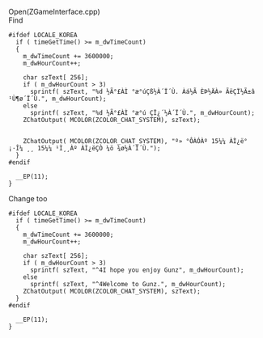 Open(ZGameInterface.cpp) <br>
Find

    #ifdef LOCALE_KOREA
      if ( timeGetTime() >= m_dwTimeCount)
      {
        m_dwTimeCount += 3600000;
        m_dwHourCount++;

        char szText[ 256];
        if ( m_dwHourCount > 3)
          sprintf( szText, "%d ½Ã°£ÀÌ °æ°úÇß½À´Ï´Ù. Àá½Ã ÈÞ½ÄÀ» ÃëÇÏ½Ã±â ¹Ù¶ø´Ï´Ù.", m_dwHourCount);
        else
          sprintf( szText, "%d ½Ã°£ÀÌ °æ°ú ÇÏ¿´½À´Ï´Ù.", m_dwHourCount);
        ZChatOutput( MCOLOR(ZCOLOR_CHAT_SYSTEM), szText);


        ZChatOutput( MCOLOR(ZCOLOR_CHAT_SYSTEM), "º» °ÔÀÓÀº 15¼¼ ÀÌ¿ë°¡·Î¼­ ¸¸ 15¼¼ ¹Ì¸¸Àº ÀÌ¿ëÇÒ ¼ö ¾ø½À´Ï´Ù.");
      }
    #endif

      __EP(11);
    }

Change too

    #ifdef LOCALE_KOREA
      if ( timeGetTime() >= m_dwTimeCount)
      {
        m_dwTimeCount += 3600000;
        m_dwHourCount++;

        char szText[ 256];
        if ( m_dwHourCount > 3)
          sprintf( szText, "^4I hope you enjoy Gunz", m_dwHourCount);
        else
          sprintf( szText, "^4Welcome to Gunz.", m_dwHourCount);
        ZChatOutput( MCOLOR(ZCOLOR_CHAT_SYSTEM), szText);
      }
    #endif

      __EP(11);
    }

    
